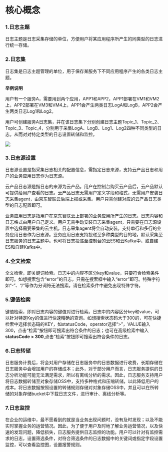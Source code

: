 # 核心概念

### 1.日志主题 

日志主题是日志采集存储的单位，方便用户将某应用程序所产生的同类型的日志进行统一存储。 

### 2.日志集

日志集是日志主题管理的单位，用于保存某服务下不同应用程序产生的各类日志主题。  

**举例说明**

用户有一个服务A，需要用到两个应用，APP1和APP2，APP1部署在VM1和VM2上，APP2部署在VM3和VM4上，APP1会产生两类日志LogA和LogB，APP2会产生两类日志Log1和Log2。

用户可创建服务A日志集，并在该日志集下分别创建日志主题Topic_1、Topic_2、Topic_3、Topic_4，分别用于采集LogA、LogB、Log1、Log2四种不同类型的日志。从而对对特定类型的日志设置转储和监控。

![](https://raw.githubusercontent.com/jdcloudcom/cn/zhangwenjie-only/image/LogService/Introduction/logset%26logtopic.jpg)

### 3.日志源设置

日志源设置是指采集日志相关的配置信息，需指定日志来源，支持云产品日志和用户的业务应用日志作为日志源。

云产品日志源是指日志的来源为云产品。用户在控制台购买云产品后，云产品默认可提供给用户查看的日志。云产品日志无需用户定义字段和格式，无需用户安装日志采集agent，由京东智联云后端上报或采集。用户只需创建对应的云产品日志类型的日志配置即可。

业务应用日志是指用户在京东智联云上部署的业务应用所产生的日志。日志内容和日志格式由用户自己定义。用户无需手动安装日志采集agent，只需要在日志源设置中选择需要采集的云主机，日志采集agent将会自动安装。支持单行和多行的业务应用日志作为日志源。业务应用日志支持投递至多种类型的目的地，默认采集至日志服务的日志主题中。也可将日志投递至控制台的云ES和云Kafka中，或自建ES和自建Kafka中。

### 4.全文检索

全文检索，即关键词检索。日志中的内容不区分key和value，只要符合检索条件即可。如想搜索包含“error”的日志，只需在搜索框中输入“error”即可。特殊字符如“-”、“/”等作为分词符无法搜索。请在检索条件中避免出现特殊字符。

### 5.键值检索 

键值检索，即对日志内容的键值对进行检索。日志中的内容区分key和value，可以针对特定Key的值进行快速精确的查询。如想搜索状态码大于300的，可在快捷检索中选择状态码的KEY，如statusCode，operator选择“>”，VALUE输入300，点击“检索”按钮即可搜索出符合条件的日志；也可在高级检索中输入**statusCode > 300**,点击“检索”按钮即可搜索出符合条件的日志。

### 6.日志转储

日志服务计费后，将会对用户存储在日志服务中的日志数据进行收费，长期存储在日志服务中会增加用户的存储成本；此外，对于部分用户而言，日志服务提供的日志分析功能可能无法满足需求，所以有离线分析的需求。因此，日志服务支持用户将日志数据转储至对象存储OSS中，支持多种格式和压缩转储，以此降低用户的成本。将日志数据按照设置的转储规则存储对对象存储OSS中，并且可以在所转储的对象存储bucket中下载日志文件，进行审计、离线分析等。

### 7.日志监控

在企业的运维中，最不愿看到的就是当业务出现问题时，没有及时发现；以及不能实时掌握业务的运营情况。因此，为了便于用户及时地了解业务运营情况，以及快速的发现问题，降低损失，日志服务提供日志监控的功能。用户可以针对有监控需求的日志，设置筛选条件，对符合筛选条件的日志数据中的关键词或指定字段设置监控，可以查看监控图，设置报警规则。
